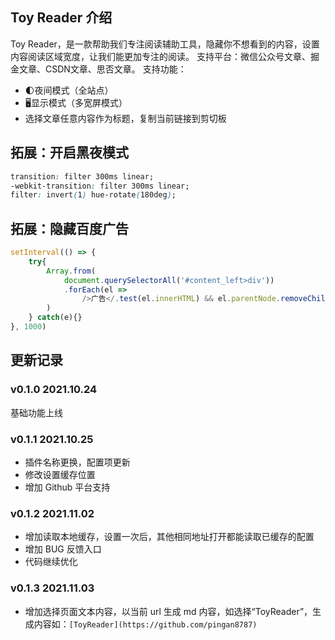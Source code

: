 ## Toy Reader 介绍
Toy Reader，是一款帮助我们专注阅读辅助工具，隐藏你不想看到的内容，设置内容阅读区域宽度，让我们能更加专注的阅读。
支持平台：微信公众号文章、掘金文章、CSDN文章、思否文章。
支持功能：
- 🌓夜间模式（全站点）
- 🖥显示模式（多宽屏模式）
- 选择文章任意内容作为标题，复制当前链接到剪切板

## 拓展：开启黑夜模式

```css
transition: filter 300ms linear;
-webkit-transition: filter 300ms linear;
filter: invert(1) hue-rotate(180deg);
```

## 拓展：隐藏百度广告
```js
setInterval(() => {
    try{
        Array.from(
            document.querySelectorAll('#content_left>div'))
            .forEach(el => 
                />广告</.test(el.innerHTML) && el.parentNode.removeChild(el)
        )
    } catch(e){}
}, 1000)
```

## 更新记录
### v0.1.0 2021.10.24
基础功能上线

### v0.1.1 2021.10.25
- 插件名称更换，配置项更新
- 修改设置缓存位置
- 增加 Github 平台支持

### v0.1.2 2021.11.02
- 增加读取本地缓存，设置一次后，其他相同地址打开都能读取已缓存的配置
- 增加 BUG 反馈入口
- 代码继续优化
### v0.1.3 2021.11.03
- 增加选择页面文本内容，以当前 url 生成 md 内容，如选择“ToyReader”，生成内容如：`[ToyReader](https://github.com/pingan8787)`

